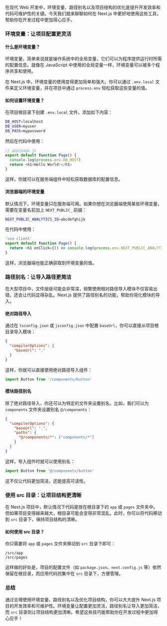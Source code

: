 在现代 Web 开发中，环境变量、路径别名以及项目结构的优化是提升开发效率和代码可维护性的关键。今天我们就来聊聊如何在 Next.js 中更好地使用这些工具，帮助你在开发过程中更加得心应手。

### 环境变量：让项目配置更灵活

#### 什么是环境变量？

环境变量，简单来说就是操作系统中的全局变量，它们可以为程序提供运行时所需的配置信息。就像在 JavaScript 中使用的全局变量一样，环境变量可以被多个程序共享和使用。

在 Next.js 中，环境变量的使用变得更加简单和强大。你可以通过 `.env.local` 文件来定义环境变量，并在项目中通过 `process.env` 轻松获取这些变量的值。

#### 如何设置环境变量？

在项目根目录下创建 `.env.local` 文件，添加如下内容：

```bash
DB_HOST=localhost
DB_USER=myuser
DB_PASS=mypassword
```

然后在代码中使用：

```javascript
// app/page.js
export default function Page() {
  console.log(process.env.DB_HOST)
  return <h1>Hello World!</h1>
}
```

这样，你就可以在服务端组件中轻松获取数据库的配置信息。

#### 浏览器端的环境变量

默认情况下，环境变量只在服务端可用。如果你想在浏览器端使用某些环境变量，需要在变量名前加上 `NEXT_PUBLIC_` 前缀：

```bash
NEXT_PUBLIC_ANALYTICS_ID=abcdefghijk
```

在代码中使用：

```javascript
'use client'
export default function Page() {
  return <h1 onClick={() => console.log(process.env.NEXT_PUBLIC_ANALYTICS_ID)}>Hello World!</h1>
}
```

这样，浏览器端也能正确获取到环境变量的值。

### 路径别名：让导入路径更简洁

在大型项目中，文件层级可能会非常深，频繁使用相对路径导入模块不仅容易出错，还会让代码显得杂乱。Next.js 提供了路径别名的功能，帮助你简化模块的导入。

#### 绝对路径导入

通过在 `tsconfig.json` 或 `jsconfig.json` 中配置 `baseUrl`，你可以直接从项目根目录导入模块：

```json
{
  "compilerOptions": {
    "baseUrl": "."
  }
}
```

这样，你就可以直接使用绝对路径导入组件：

```javascript
import Button from '/components/button'
```

#### 模块路径别名

除了绝对路径导入，你还可以为特定的文件夹设置别名。比如，我们可以为 `components` 文件夹设置别名 `@/components`：

```json
{
  "compilerOptions": {
    "baseUrl": ".",
    "paths": {
      "@/components/*": ["components/*"]
    }
  }
}
```

这样，导入组件时就可以使用别名：

```javascript
import Button from '@/components/button'
```

这不仅让代码更加简洁，还能提高可读性。

### 使用 src 目录：让项目结构更清晰

在 Next.js 项目中，默认情况下代码是放在根目录下的 `app` 或 `pages` 文件夹中。但如果项目变得越来越大，根目录可能会变得非常混乱。此时，你可以将代码移动到 `src` 目录下，保持项目结构的清晰。

#### 如何使用 src 目录？

你只需要将 `app` 或 `pages` 文件夹移动到 `src` 目录下即可：

```
/src/app
/src/pages
```

这样做的好处是，项目的配置文件（如 `package.json`、`next.config.js` 等）依然保留在根目录，而应用代码则集中在 `src` 目录下，方便管理。

### 总结

通过合理使用环境变量、路径别名以及优化项目结构，你可以大大提升 Next.js 项目的开发效率和可维护性。环境变量让配置更加灵活，路径别名让导入更加简洁，而 `src` 目录则让项目结构更加清晰。希望这些技巧能帮助你在开发过程中更加得心应手！

